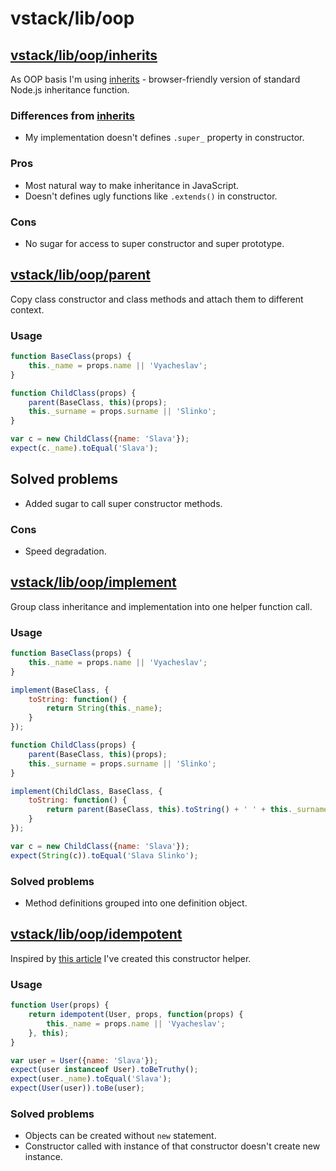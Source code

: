 # vstack/lib/oop

## [vstack/lib/oop/inherits]

As OOP basis I'm using [inherits] - browser-friendly version of standard Node.js
inheritance function.

### Differences from [inherits]

* My implementation doesn't defines `.super_` property in constructor.

### Pros

* Most natural way to make inheritance in JavaScript.
* Doesn't defines ugly functions like `.extends()` in constructor.

### Cons

* No sugar for access to super constructor and super prototype.


## [vstack/lib/oop/parent]

Copy class constructor and class methods and attach them to different context.

### Usage

```js
function BaseClass(props) {
    this._name = props.name || 'Vyacheslav';
}

function ChildClass(props) {
    parent(BaseClass, this)(props);
    this._surname = props.surname || 'Slinko';
}

var c = new ChildClass({name: 'Slava'});
expect(c._name).toEqual('Slava');
```

## Solved problems

* Added sugar to call super constructor methods.

### Cons

* Speed degradation.


## [vstack/lib/oop/implement]

Group class inheritance and implementation into one helper function call.

### Usage

```js
function BaseClass(props) {
    this._name = props.name || 'Vyacheslav';
}

implement(BaseClass, {
    toString: function() {
        return String(this._name);
    }
});

function ChildClass(props) {
    parent(BaseClass, this)(props);
    this._surname = props.surname || 'Slinko';
}

implement(ChildClass, BaseClass, {
    toString: function() {
        return parent(BaseClass, this).toString() + ' ' + this._surname;
    }
});

var c = new ChildClass({name: 'Slava'});
expect(String(c)).toEqual('Slava Slinko');
```

### Solved problems

* Method definitions grouped into one definition object.


## [vstack/lib/oop/idempotent]

Inspired by [this article] I've created this constructor helper.

### Usage

```js
function User(props) {
    return idempotent(User, props, function(props) {
        this._name = props.name || 'Vyacheslav';
    }, this);
}

var user = User({name: 'Slava'});
expect(user instanceof User).toBeTruthy();
expect(user._name).toEqual('Slava');
expect(User(user)).toBe(user);
```

### Solved problems

* Objects can be created without `new` statement.
* Constructor called with instance of that constructor doesn't create new instance.


[vstack/lib/oop/inherits]: https://github.com/vslinko/vstack/blob/master/lib/oop/inherits.js
[vstack/lib/oop/parent]: https://github.com/vslinko/vstack/blob/master/lib/oop/parent.js
[vstack/lib/oop/implement]: https://github.com/vslinko/vstack/blob/master/lib/oop/implement.js
[vstack/lib/oop/idempotent]: https://github.com/vslinko/vstack/blob/master/lib/oop/idempotent.js
[inherits]: https://www.npmjs.org/package/inherits
[this article]: http://gcanti.github.io/2014/09/25/six-reasons-to-define-constructors-with-only-one-argument.html
